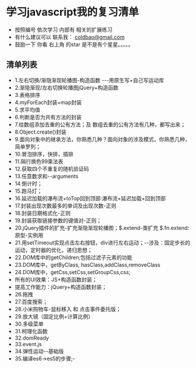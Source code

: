 # 学习javascript我的复习清单

- 按照编号 依次学习 内部有 相关的扩展练习
- 有什么建议可以 联系我： coldbao@gmail.com
- 鼓励一下 你看 右上角 的star  是不是有个星星。。。。。
 
## 清单列表
- 1.左右切换/渐隐渐现轮播图-构造函数  ---用原生写+自己写运动库
- 2.渐隐渐现/左右切换轮播图jQuery+构造函数
- 3.表格排序
- 4.myForEach封装+map封装
- 5.求平均值
- 6.判断是否为共有方法的封装
- 7.给数组添加去重的公有方法；及 数组去重的公有方法有几种，都写出来；
- 8.Object.create()封装
- 9.面向对象中的继承方法，你熟悉几种？面向对象的涉及模式，你熟悉几种，简单罗列；
- 10.冒泡排序，快排，插排
- 11.隔行换色99乘法表
- 12.获取四个不重复的随机验证码
- 13.任意数求和--arguments
- 14.倒计时；
- 15.跑马灯；
- 16.延迟加载的瀑布流+toTop回到顶部:瀑布流+延迟加载+回到顶部
- 17.封装出现次数最多的单词及出现次数-正则
- 18.封装日期格式化-正则
- 19.封装获取链接参数的键值对-正则；
- 20.jQuery插件的扩充-扩充渐隐渐现轮播图；$.extend-类扩充 $.fn.extend:原型-实例用
- 21.用setTimeout实现点击左右按钮，div进行左右运动；--涉及：固定步长的运动，定时器的优化，递归思想；
- 22.DOM库中的getChildren;包括过滤子元素的功能
- 23.DOM库中，getByClass, hasClass,addClass,removeClass
- 24.DOM库中，getCss,setCss,setGroupCss,css;
- 所有的UI效果：JS+构造函数封装；
- 提高工作能力：jQuery+构造函数封装；
- 26.拖拽
- 27.百度搜索；
- 28.小米购物车-鼠标移入 和 点击事件委托版；
- 29.放大镜（固定比例+计算比例）
- 30.多级菜单
- 31.柯理化函数
- 32.domReady
- 33.event.js
- 34.弹性运动--基础版
- 35.编译es6->es5的步骤;- 